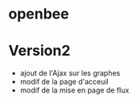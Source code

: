 # openbee
# Version2
- ajout de l'Ajax sur les graphes
 - modif de la page d'acceuil
 - modif de la mise en page de flux
